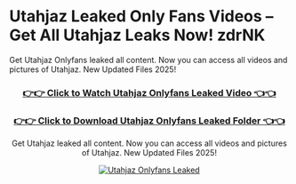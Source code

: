 # Utahjaz Leaked Only Fans Videos – Get All Utahjaz Leaks Now! zdrNK

Get Utahjaz Onlyfans leaked all content. Now you can access all videos and pictures of Utahjaz. New Updated Files 2025!  
<div align="center">
  
### [👉👉 Click to Watch Utahjaz Onlyfans Leaked Video 👈👈](https://links2leaks.com/utahjaz)  
### [👉👉 Click to Download Utahjaz Onlyfans Leaked Folder 👈👈](https://links2leaks.com/utahjaz)  

Get Utahjaz leaked all content. Now you can access all videos and pictures of Utahjaz. New Updated Files 2025!  

[![Utahjaz Onlyfans Leaked](https://i.ibb.co/93hzkbrt/l2l.gif)](https://links2leaks.com/utahjaz)  

</div>
